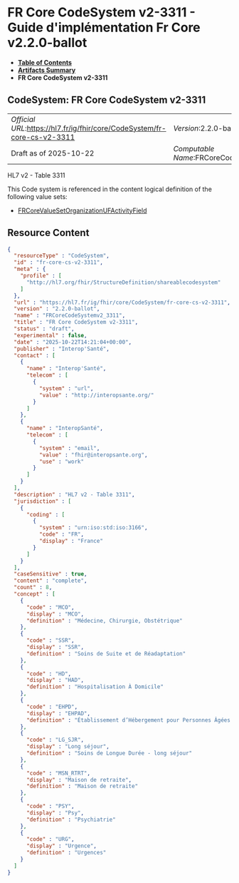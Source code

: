 # FR Core CodeSystem v2-3311 - Guide d'implémentation Fr Core v2.2.0-ballot

* [**Table of Contents**](toc.md)
* [**Artifacts Summary**](artifacts.md)
* **FR Core CodeSystem v2-3311**

## CodeSystem: FR Core CodeSystem v2-3311 

| | |
| :--- | :--- |
| *Official URL*:https://hl7.fr/ig/fhir/core/CodeSystem/fr-core-cs-v2-3311 | *Version*:2.2.0-ballot |
| Draft as of 2025-10-22 | *Computable Name*:FRCoreCodeSystemv2_3311 |

 
HL7 v2 - Table 3311 

 This Code system is referenced in the content logical definition of the following value sets: 

* [FRCoreValueSetOrganizationUFActivityField](ValueSet-fr-core-vs-organization-uf-activity-field.md)



## Resource Content

```json
{
  "resourceType" : "CodeSystem",
  "id" : "fr-core-cs-v2-3311",
  "meta" : {
    "profile" : [
      "http://hl7.org/fhir/StructureDefinition/shareablecodesystem"
    ]
  },
  "url" : "https://hl7.fr/ig/fhir/core/CodeSystem/fr-core-cs-v2-3311",
  "version" : "2.2.0-ballot",
  "name" : "FRCoreCodeSystemv2_3311",
  "title" : "FR Core CodeSystem v2-3311",
  "status" : "draft",
  "experimental" : false,
  "date" : "2025-10-22T14:21:04+00:00",
  "publisher" : "Interop'Santé",
  "contact" : [
    {
      "name" : "Interop'Santé",
      "telecom" : [
        {
          "system" : "url",
          "value" : "http://interopsante.org/"
        }
      ]
    },
    {
      "name" : "InteropSanté",
      "telecom" : [
        {
          "system" : "email",
          "value" : "fhir@interopsante.org",
          "use" : "work"
        }
      ]
    }
  ],
  "description" : "HL7 v2 - Table 3311",
  "jurisdiction" : [
    {
      "coding" : [
        {
          "system" : "urn:iso:std:iso:3166",
          "code" : "FR",
          "display" : "France"
        }
      ]
    }
  ],
  "caseSensitive" : true,
  "content" : "complete",
  "count" : 8,
  "concept" : [
    {
      "code" : "MCO",
      "display" : "MCO",
      "definition" : "Médecine, Chirurgie, Obstétrique"
    },
    {
      "code" : "SSR",
      "display" : "SSR",
      "definition" : "Soins de Suite et de Réadaptation"
    },
    {
      "code" : "HD",
      "display" : "HAD",
      "definition" : "Hospitalisation À Domicile"
    },
    {
      "code" : "EHPD",
      "display" : "EHPAD",
      "definition" : "Établissement d’Hébergement pour Personnes Âgées Dépendantes"
    },
    {
      "code" : "LG_SJR",
      "display" : "Long séjour",
      "definition" : "Soins de Longue Durée - long séjour"
    },
    {
      "code" : "MSN_RTRT",
      "display" : "Maison de retraite",
      "definition" : "Maison de retraite"
    },
    {
      "code" : "PSY",
      "display" : "Psy",
      "definition" : "Psychiatrie"
    },
    {
      "code" : "URG",
      "display" : "Urgence",
      "definition" : "Urgences"
    }
  ]
}

```
